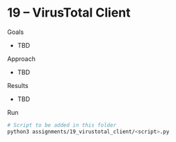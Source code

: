 # 19 – VirusTotal Client

Goals
- TBD

Approach
- TBD

Results
- TBD

Run
```bash path=null start=null
# Script to be added in this folder
python3 assignments/19_virustotal_client/<script>.py
```
